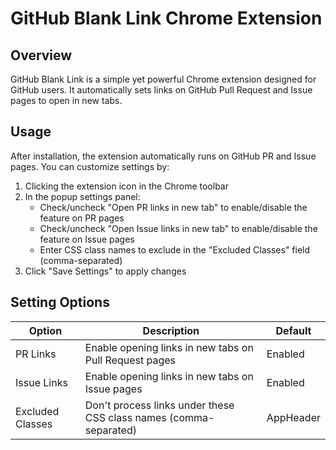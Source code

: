 # GitHub Blank Link Chrome Extension

## Overview

GitHub Blank Link is a simple yet powerful Chrome extension designed for GitHub users. It automatically sets links on GitHub Pull Request and Issue pages to open in new tabs.

## Usage

After installation, the extension automatically runs on GitHub PR and Issue pages. You can customize settings by:

1. Clicking the extension icon in the Chrome toolbar
2. In the popup settings panel:
   - Check/uncheck "Open PR links in new tab" to enable/disable the feature on PR pages
   - Check/uncheck "Open Issue links in new tab" to enable/disable the feature on Issue pages
   - Enter CSS class names to exclude in the "Excluded Classes" field (comma-separated)
3. Click "Save Settings" to apply changes

## Setting Options

| Option | Description | Default |
|--------|-------------|---------|
| PR Links | Enable opening links in new tabs on Pull Request pages | Enabled |
| Issue Links | Enable opening links in new tabs on Issue pages | Enabled |
| Excluded Classes | Don't process links under these CSS class names (comma-separated) | AppHeader |
